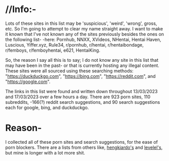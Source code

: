 # //Info:-

Lots of these sites in this list may be 'suspicious', 'weird', 'wrong', gross, etc. So I'm going to attempt to clear my name straight away. 
I want to make it known that I've not known any of the sites previously besides the ones on the following list-
-here:
	Pornhub,
	NNXX,
	XVideos,
	NHentai,
	Hentai Haven,
	Luscious,
	Yiffer.xyz,
	Rule34,
	r/pornhub,
	r/hentai,
	r/hentaibondage,
	r/femboys,
	r/femboyhentai,
	e621,
	HentaiKing.

So, the reason I say all this is to say; I do not know any site in this list that may have been in the past- or that is currently hosting any illegal content.
These sites were all sourced using these searching methods: "https://duckduckgo.com", "https://bing.com", "https://reddit.com", and "https://google.com".

The links in this list were found and written down throughout 13/03/2023 and 17/03/2023 over a few hours a day. There are 923 porn sites, 110 subreddits,
-166(?) reddit search suggestions, and 90 search suggestions each for google, bing, and duckduckgo.

 # Reason- 
 
 I collected all of these porn sites and search suggestions, for the ease of porn blockers. There are a lists from others like, [hengkiardo's](https://github.com/hengkiardo/blocked-sites) and [levelel's](https://github.com/levelel/porndude_site_list), but mine is longer with a lot more shit.
